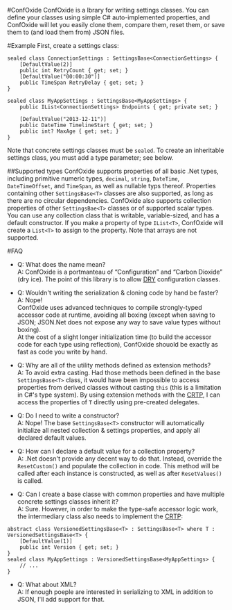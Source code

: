 #ConfOxide
ConfOxide is a lbrary for writing settings classes.  You can define your classes using simple C# auto-implemented properties, and ConfOxide will let you easily clone them, compare them, reset them, or save them to (and load them from) JSON files.

#Example
First, create a settings class:

```CSharp
sealed class ConnectionSettings : SettingsBase<ConnectionSettings> {
	[DefaultValue(2)]
	public int RetryCount { get; set; }
	[DefaultValue("00:00:30")]
	public TimeSpan RetryDelay { get; set; }
}

sealed class MyAppSettings : SettingsBase<MyAppSettings> {
	public IList<ConnectionSettings> Endpoints { get; private set; }

	[DefaultValue("2013-12-11")]
	public DateTime TimelineStart { get; set; }
	public int? MaxAge { get; set; }
}
```

Note that concrete settings classes must be `sealed`.  To create an inheritable settings class, you must add a type parameter; see below.

##Supported types
ConfOxide supports properties of all basic .Net types, including primitive numeric types, `decimal`, `string`, `DateTime`, `DateTimeOffset`, and `TimeSpan`, as well as nullable typs thereof.
Properties containing other `SettingsBase<T>` classes are also supported, as long as there are no circular dependencies.
ConfOxide also supports collection properties of other `SettingsBae<T>` classes or of supported scalar types.  You can use any collection class that is writable, variable-sized, and has a default constructor.  If you make a property of type `IList<T>`, ConfOxide will create a `List<T>` to assign to the property.  Note that arrays are not supported.

#FAQ
 - Q: What does the name mean?  
   A: ConfOxide is a portmanteau of &ldquo;Configuration&rdquo; and &ldquo;Carbon Dioxide&rdquo; (dry ice).  The point of this library is to allow [DRY](http://en.wikipedia.org/wiki/Don't_repeat_yourself "Don't Repeat Yourself") configuration classes.

 - Q: Wouldn't writing the serialization & cloning code by hand be faster?  
   A: Nope!  
   ConfOxide uses advanced techniques to compile strongly-typed accessor code at runtime, avoiding all boxing (except when saving to JSON; JSON.Net does not expose any way to save value types without boxing).  
At the cost of a slight longer initialization time (to build the accessor code for each type using reflection), ConfOxide shouold be exactly as fast as code you write by hand.

 - Q: Why are all of the utility methods defined as extension methods?  
   A: To avoid extra casting.  Had those methods been defined in the base `SettingsBase<T>` class, it would have been impossible to access properties from derived classes without casting `this` (this is a limitation in C#'s type system).  By using extension methods with the [CRTP](http://en.wikipedia.org/wiki/Curiously_recurring_template_pattern "Curiously recurring template pattern"), I can access the properties of `T` directly using pre-created delegates.

 - Q: Do I need to write a constructor?  
   A: Nope!  The base `SettingsBase<T>` constructor will automatically initialize all nested collection & settings properties, and apply all declared default values.

 - Q: How can I declare a default value for a collection property?  
   A: .Net doesn't provide any decent way to do that.  Instead, override the `ResetCustom()` and populate the collection in code.  This method will be called after each instance is constructed, as well as after `ResetValues()` is called.

 - Q: Can I create a base classe with common properties and have multiple concrete settings classes inherit it?  
   A: Sure.  However, in order to make the type-safe accessor logic work, the intermediary class also needs to implement the [CRTP](http://en.wikipedia.org/wiki/Curiously_recurring_template_pattern "Curiously recurring template pattern"):
```CSharp
abstract class VersionedSettingsBase<T> : SettingsBase<T> where T : VersionedSettingsBase<T> {
	[DefaultValue(1)]
	public int Version { get; set; }
}
sealed class MyAppSettings : VersionedSettingsBase<MyAppSettings> {
	// ...
}
``` 

 - Q: What about XML?  
   A: If enough poeple are interested in serializing to XML in addition to JSON, I'll add support for that.

 